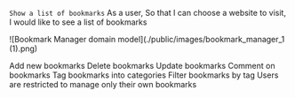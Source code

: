 
`Show a list of bookmarks`
  As a user,
  So that I can choose a website to visit,
  I would like to see a list of bookmarks

![Bookmark Manager domain model](./public/images/bookmark_manager_1 (1).png)



Add new bookmarks
Delete bookmarks
Update bookmarks
Comment on bookmarks
Tag bookmarks into categories
Filter bookmarks by tag
Users are restricted to manage only their own bookmarks
